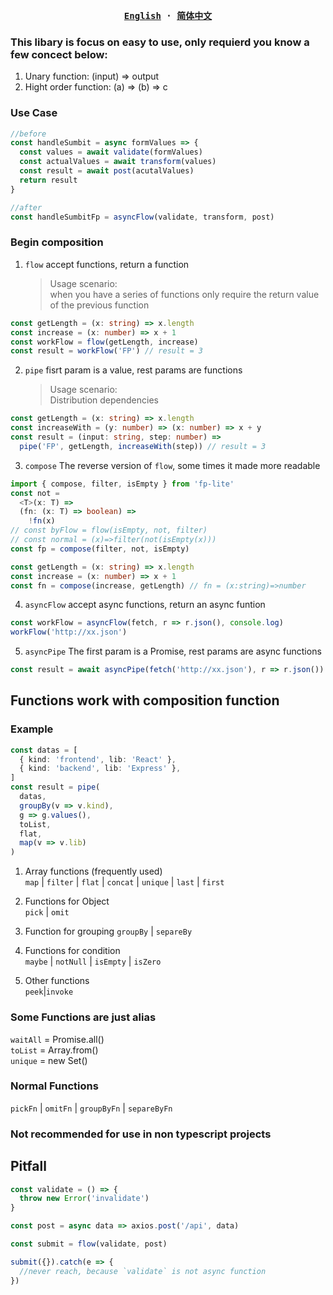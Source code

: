<div align="center">
<strong>
<samp>

[English](README.md) · [简体中文](README.zh-Hans.md)

</samp>
</strong>
</div>

### This libary is focus on easy to use, only requierd you know a few concect below:

1. Unary function: (input) => output
2. Hight order function: (a) => (b) => c

### Use Case

```typescript
//before
const handleSumbit = async formValues => {
  const values = await validate(formValues)
  const actualValues = await transform(values)
  const result = await post(acutalValues)
  return result
}

//after
const handleSumbitFp = asyncFlow(validate, transform, post)
```

### Begin composition

1.  `flow` accept functions, return a function
    > Usage scenario:\
    > when you have a series of functions only require the return value of the previous function

```typescript
const getLength = (x: string) => x.length
const increase = (x: number) => x + 1
const workFlow = flow(getLength, increase)
const result = workFlow('FP') // result = 3
```

2.  `pipe` fisrt param is a value, rest params are functions
    > Usage scenario:\
    > Distribution dependencies

```typescript
const getLength = (x: string) => x.length
const increaseWith = (y: number) => (x: number) => x + y
const result = (input: string, step: number) =>
  pipe('FP', getLength, increaseWith(step)) // result = 3
```

3.  `compose` The reverse version of `flow`, some times it made more readable

```typescript
import { compose, filter, isEmpty } from 'fp-lite'
const not =
  <T>(x: T) =>
  (fn: (x: T) => boolean) =>
    !fn(x)
// const byFlow = flow(isEmpty, not, filter)
// const normal = (x)=>filter(not(isEmpty(x)))
const fp = compose(filter, not, isEmpty)
```

```typescript
const getLength = (x: string) => x.length
const increase = (x: number) => x + 1
const fn = compose(increase, getLength) // fn = (x:string)=>number
```

4. `asyncFlow` accept async functions, return an async funtion

```typescript
const workFlow = asyncFlow(fetch, r => r.json(), console.log)
workFlow('http://xx.json')
```

5. `asyncPipe` The first param is a Promise, rest params are async functions

```typescript
const result = await asyncPipe(fetch('http://xx.json'), r => r.json())
```

## Functions work with composition function

### Example

```typescript
const datas = [
  { kind: 'frontend', lib: 'React' },
  { kind: 'backend', lib: 'Express' },
]
const result = pipe(
  datas,
  groupBy(v => v.kind),
  g => g.values(),
  toList,
  flat,
  map(v => v.lib)
)
```

1. Array functions (frequently used)  
   `map` | `filter` | `flat` | `concat`
   | `unique` | `last` | `first`

2. Functions for Object  
   `pick` | `omit`

3. Function for grouping
   `groupBy` | `separeBy`

4. Functions for condition  
   `maybe` | `notNull` | `isEmpty` | `isZero`

5. Other functions  
   `peek`|`invoke`

### Some Functions are just alias

`waitAll` = Promise.all()\
`toList` = Array.from()\
`unique` = new Set()

### Normal Functions

`pickFn` | `omitFn` | `groupByFn` | `separeByFn`

### Not recommended for use in non typescript projects

## Pitfall

```ts
const validate = () => {
  throw new Error('invalidate')
}

const post = async data => axios.post('/api', data)

const submit = flow(validate, post)

submit({}).catch(e => {
  //never reach, because `validate` is not async function
})
```

